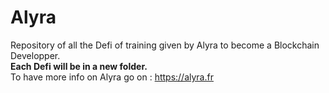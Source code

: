 # Alyra
Repository of all the Defi of training given by Alyra to become a Blockchain Developper.  
**Each Defi will be in a new folder.**  
To have more info on Alyra go on : https://alyra.fr  
